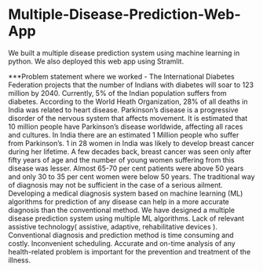# Multiple-Disease-Prediction-Web-App
We built a multiple disease prediction system using machine learning in python. We also deployed this web app using Stramlit.

***Problem statement where we worked - 
The International Diabetes Federation projects that the number of Indians with diabetes will soar to 123 million by 2040.  Currently, 5% of the Indian population suffers from diabetes.
According to the World Heath Organization, 28% of all deaths in India was related to heart disease.
Parkinson’s disease is a progressive disorder of the nervous system that affects movement. It is estimated that 10 million people have Parkinson’s disease worldwide, affecting all races and cultures. In India there are an estimated 1 Million people who suffer from Parkinson’s.
1 in 28 women in India was likely to develop breast cancer during her lifetime. A few decades back, breast cancer was seen only after fifty years of age and the number of young women suffering from this disease was lesser. Almost 65-70 per cent patients were above 50 years and only 30 to 35 per cent women were below 50 years.
The traditional way of diagnosis may not be sufficient in the case of a serious ailment. Developing a medical diagnosis system based on machine learning (ML) algorithms for prediction of any disease can help in a more accurate diagnosis than the conventional method. We have designed a multiple disease prediction system using multiple ML algorithms.
Lack of relevant assistive technology( assistive, adaptive, rehabilitative devices ).
Conventional diagnosis and prediction method is time consuming and costly.
Inconvenient scheduling.
Accurate and on-time analysis of any health-related problem is important for the prevention and treatment of the illness.





